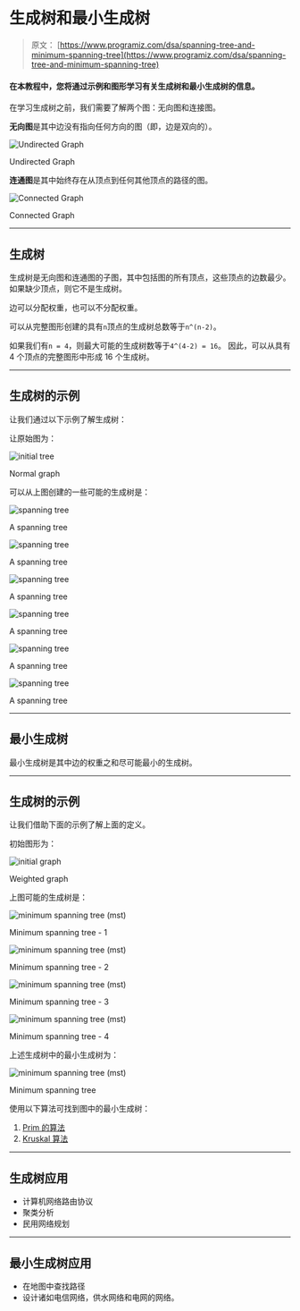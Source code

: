 # 生成树和最小生成树

> 原文： [https://www.programiz.com/dsa/spanning-tree-and-minimum-spanning-tree](https://www.programiz.com/dsa/spanning-tree-and-minimum-spanning-tree)

#### 在本教程中，您将通过示例和图形学习有关生成树和最小生成树的信息。

在学习生成树之前，我们需要了解两个图：无向图和连接图。

**无向图**是其中边没有指向任何方向的图（即，边是双向的）。

![Undirected Graph](img/7167ad2a18ac65a155f0105133975f95.png "Undirected Graph")

Undirected Graph



**连通图**是其中始终存在从顶点到任何其他顶点的路径的图。

![Connected Graph](img/0f73a6491cca9899d7b69678dba221a1.png "Connected Graph")

Connected Graph



* * *

## 生成树

生成树是无向图和连通图的子图，其中包括图的所有顶点，这些顶点的边数最少。 如果缺少顶点，则它不是生成树。

边可以分配权重，也可以不分配权重。

可以从完整图形创建的具有`n`顶点的生成树总数等于`n^(n-2)`。

如果我们有`n = 4`，则最大可能的生成树数等于`4^(4-2) = 16`。 因此，可以从具有 4 个顶点的完整图形中形成 16 个生成树。

* * *

## 生成树的示例

让我们通过以下示例了解生成树：

让原始图为：

![initial tree](img/772a4ca249aa31babda6d884ec8e82c9.png "normal graph")

Normal graph



可以从上图创建的一些可能的生成树是：

![spanning tree](img/ab61bf190f5a55214c40cd566c195a3c.png "example of spanning tree")

A spanning tree



![spanning tree](img/66a727c71c65f93b41b1dc99b1fe7120.png "example of spanning tree")

A spanning tree



![spanning tree](img/3f28d17bef03ac0f8ddb999e15ca2422.png "example of spanning tree")

A spanning tree



![spanning tree](img/4f01b3b97454c3118f952bf926fd84a8.png "example of spanning tree")

A spanning tree



![spanning tree](img/ebfbe4e1257234834c2fdc032b55df5f.png "example of spanning tree")

A spanning tree



![spanning tree](img/68e718922df50ff58a120da41bec693e.png "example of spanning tree")

A spanning tree



* * *

## 最小生成树

最小生成树是其中边的权重之和尽可能最小的生成树。

* * *

## 生成树的示例

让我们借助下面的示例了解上面的定义。

初始图形为：

![initial graph](img/02bf54af9a2d28b5ae2d333f44797be2.png "Initial weighted graph")

Weighted graph



上图可能的生成树是：

![minimum spanning tree (mst)](img/5af1a28d8353695f7d64f8ca1df45d11.png "minimum spanning tree (mst)")

Minimum spanning tree - 1



![minimum spanning tree (mst)](img/5f43ada94dc41360b338aa5ea53ebbb9.png "minimum spanning tree (mst)")

Minimum spanning tree - 2



![minimum spanning tree (mst)](img/c91fcbf6d0644c8f34a1365ab6b799da.png "minimum spanning tree (mst)")

Minimum spanning tree - 3



![minimum spanning tree (mst)](img/143ab3e6022bd6e93c97ddc18f850ae4.png "minimum spanning tree (mst)")

Minimum spanning tree - 4



上述生成树中的最小生成树为：

![minimum spanning tree (mst)](img/370b67d295c38209808d4e2894d7226d.png "minimum spanning tree (mst)")

Minimum spanning tree



使用以下算法可找到图中的最小生成树：

1.  [Prim 的算法](/dsa/prim-algorithm)
2.  [Kruskal 算法](/dsa/kruskal-algorithm)

* * *

## 生成树应用

*   计算机网络路由协议
*   聚类分析
*   民用网络规划

* * *

## 最小生成树应用

*   在地图中查找路径
*   设计诸如电信网络，供水网络和电网的网络。